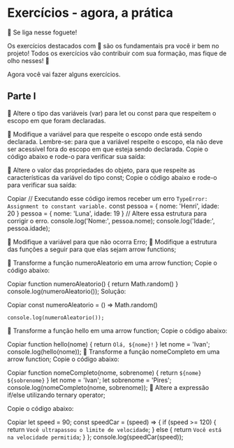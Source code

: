 # Exercícios - agora, a prática
🚀 Se liga nesse foguete!

Os exercícios destacados com 🚀 são os fundamentais pra você ir bem no projeto! Todos os exercícios vão contribuir com sua formação, mas fique de olho nesses! 👀

Agora você vai fazer alguns exercícios.

## Parte I
🚀 Altere o tipo das variáveis (var) para let ou const para que respeitem o escopo em que foram declaradas.

🚀 Modifique a variável para que respeite o escopo onde está sendo declarada. Lembre-se: para que a variável respeite o escopo, ela não deve ser acessível fora do escopo em que esteja sendo declarada.
Copie o código abaixo e rode-o para verificar sua saída:

🚀 Altere o valor das propriedades do objeto, para que respeite as características da variável do tipo const;
Copie o código abaixo e rode-o para verificar sua saída:

Copiar
    // Executando esse código iremos receber um erro `TypeError: Assignment to constant variable.`
    const pessoa = {
      nome: 'Henri',
      idade: 20
    }
    pessoa = {
      nome: 'Luna',
      idade: 19
    } // Altere essa estrutura para corrigir o erro.
    console.log('Nome:', pessoa.nome);
    console.log('Idade:', pessoa.idade);
    
🚀 Modifique a variável para que não ocorra Erro;
🚀 Modifique a estrutura das funções a seguir para que elas sejam arrow functions;

🚀 Transforme a função numeroAleatorio em uma arrow function;
Copie o código abaixo:

Copiar
    function numeroAleatorio() {
      return Math.random()
    }
    console.log(numeroAleatorio());
Solução:

Copiar
    const numeroAleatorio = () => Math.random()

    console.log(numeroAleatorio());
🚀 Transforme a função hello em uma arrow function;
Copie o código abaixo:

Copiar
    function hello(nome) {
      return `Olá, ${nome}!`
    }
    let nome = 'Ivan';
    console.log(hello(nome));
🚀 Transforme a função nomeCompleto em uma arrow function;
Copie o código abaixo:

Copiar
    function nomeCompleto(nome, sobrenome) {
      return `${nome} ${sobrenome}`
    }
    let nome = 'Ivan';
    let sobrenome = 'Pires';
    console.log(nomeCompleto(nome, sobrenome));
🚀 Altere a expressão if/else utilizando ternary operator;

Copie o código abaixo:

Copiar
    let speed = 90;
    const speedCar = (speed) => {
      if (speed >= 120) {
        return `Você ultrapassou o limite de velocidade`;
      } else {
        return `Você está na velocidade permitida`;
      }
    };
    console.log(speedCar(speed));
